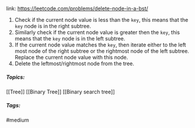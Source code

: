 link: https://leetcode.com/problems/delete-node-in-a-bst/

1. Check if the current node value is less than the `key`, this means that the `key` node is in the right subtree. 
2. Similarly check if the current node value is greater then the `key`, this means that the `key` node is in the left subtree. 
3. If the current node value matches the `key`, then iterate either to the left most node of the right subtree or the rightmost node of the left subtree. Replace the current node value with this node. 
4. Delete the leftmost/rightmost node from the tree. 

##### Topics:
[[Tree]] [[Binary Tree]] [[Binary search tree]]

##### Tags:
#medium 